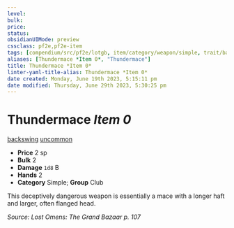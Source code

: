 ```yaml
---
level:
bulk:
price:
status:
obsidianUIMode: preview
cssclass: pf2e,pf2e-item
tags: [compendium/src/pf2e/lotgb, item/category/weapon/simple, trait/backswing, trait/uncommon]
aliases: [Thundermace *Item 0*, "Thundermace"]
title: Thundermace *Item 0*
linter-yaml-title-alias: Thundermace *Item 0*
date created: Monday, June 19th 2023, 5:15:11 pm
date modified: Thursday, June 29th 2023, 5:30:25 pm
---
```


# Thundermace *Item 0*

[backswing](rules/traits/backswing.md) [uncommon](rules/traits/uncommon.md)  

- **Price** 2 sp
- **Bulk** 2
- **Damage** `1d8` B
- **Hands** 2
- **Category** Simple; **Group** Club

This deceptively dangerous weapon is essentially a mace with a longer haft and larger, often flanged head.

*Source: Lost Omens: The Grand Bazaar p. 107*
